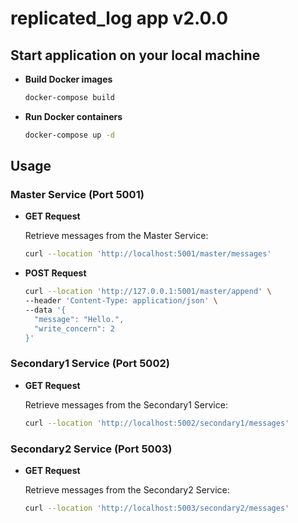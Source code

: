 # replicated_log app v2.0.0

## Start application on your local machine

- **Build Docker images**

  ```bash
  docker-compose build

- **Run Docker containers**

  ```bash
  docker-compose up -d

## Usage

### Master Service (Port 5001)

- **GET Request**

  Retrieve messages from the Master Service:

  ```bash
  curl --location 'http://localhost:5001/master/messages'
  
- **POST Request**

  ```bash
  curl --location 'http://127.0.0.1:5001/master/append' \
  --header 'Content-Type: application/json' \
  --data '{
    "message": "Hello.",
    "write_concern": 2
  }'

### Secondary1 Service (Port 5002)

- **GET Request**

  Retrieve messages from the Secondary1 Service:

  ```bash
  curl --location 'http://localhost:5002/secondary1/messages'

### Secondary2 Service (Port 5003)

- **GET Request**

  Retrieve messages from the Secondary2 Service:

  ```bash
  curl --location 'http://localhost:5003/secondary2/messages'